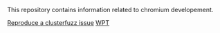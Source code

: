 This repository contains information related to chromium developement.

[Reproduce a clusterfuzz issue](https://github.com/abhijeetk/chromium-development/wiki/Clusterfuzz)
[WPT](https://github.com/abhijeetk/chromium-development/wiki/WPT)
